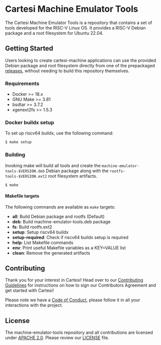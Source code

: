 # Cartesi Machine Emulator Tools

The Cartesi Machine Emulator Tools is a repository that contains a set of tools developed for the RISC-V Linux OS. It provides a RISC-V Debian package and a root filesystem for Ubuntu 22.04.

## Getting Started

Users looking to create cartesi-machine applications can use the provided Debian package and root filesystem directly from one of the prepackaged [releases](https://github.com/cartesi/machine-emulator-tools/releases), without needing to build this repository themselves.

### Requirements

- Docker >= 18.x
- GNU Make >= 3.81
- bsdtar >= 3.7.2
- xgenext2fs >= 1.5.3

### Docker buildx setup

To set up riscv64 buildx, use the following command:

```bash
$ make setup
```

### Building

Invoking make will build all tools and create the `machine-emulator-tools-$VERSION.deb` Debian package along with the `rootfs-tools-$VERSION.ext2` root filesystem artifacts.

```bash
$ make
```

#### Makefile targets

The following commands are available as `make` targets:

- **all**: Build Debian package and rootfs (Default)
- **deb**: Build machine-emulator-tools.deb package
- **fs**: Build rootfs.ext2
- **setup**: Setup riscv64 buildx
- **setup-required**: Check if riscv64 buildx setup is required
- **help**: List Makefile commands
- **env**: Print useful Makefile variables as a KEY=VALUE list
- **clean**: Remove the generated artifacts

## Contributing

Thank you for your interest in Cartesi! Head over to our [Contributing Guidelines](CONTRIBUTING.md) for instructions on how to sign our Contributors Agreement and get started with
Cartesi!

Please note we have a [Code of Conduct](CODE_OF_CONDUCT.md), please follow it in all your interactions with the project.

## License

The machine-emulator-tools repository and all contributions are licensed under
[APACHE 2.0](https://www.apache.org/licenses/LICENSE-2.0). Please review our [LICENSE](LICENSE) file.
